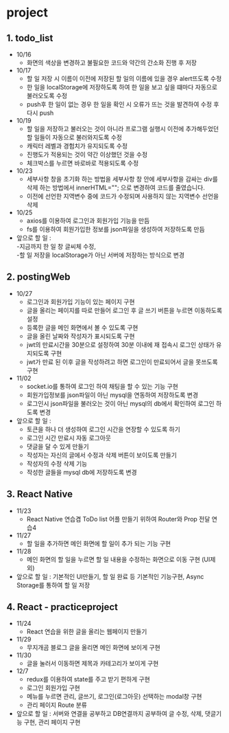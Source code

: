 # project
## **1. todo_list**
  * 10/16
    * 화면의 색상을 변경하고 불필요한 코드와 약간의 간소화 진행 후 저장
  * 10/17
    * 할 일 저장 시 이름이 이전에 저장된 할 일의 이름에 있을 경우 alert뜨도록 수정<br>
    * 한 일을 localStorage에 저장하도록 하여 한 일을 보고 싶을 떄마다 자동으로 불러오도록 수정<br>
    * push후 한 일이 없는 경우 한 일을 확인 시 오류가 뜨는 것을 발견하여 수정 후 다시 push
  * 10/19
    * 할 일을 저장하고 불러오는 것이 아니라 프로그램 실행시 이전에 추가해두었던 할 일들이 자동으로 불러와지도록 수정
    * 캐릭터 레벨과 경험치가 유지되도록 수정
    * 진행도가 적용되는 것이 약간 이상했던 것을 수정
    * 체크박스를 누르면 바로바로 적용되도록 수정
  * 10/23
    * 세부사항 창을 초기화 하는 방법을 세부사항 창 안에 세부사항을 감싸는 div를 삭제 하는 방법에서 innerHTML=""; 으로 변경하여 코드를 줄였습니다.
    * 이전에 선언한 지역변수 중에 코드가 수정되며 사용하지 않는 지역변수 선언을 삭제
  * 10/25
    * axios를 이용하여 로그인과 회원가입 기능을 만듬
    * fs를 이용하여 회원가입한 정보를 json파일을 생성하여 저장하도록 만듬
  * 앞으로 할 일 : <br>-지금까지 한 일 창 글씨체 수정,<br>-할 일 저장을 localStorage가 아닌 서버에 저장하는 방식으로 변경

## **2. postingWeb**
 * 10/27
    * 로그인과 회원가입 기능이 있는 페이지 구현
    * 글을 올리는 페이지를 따로 만들어 로그인 후 글 쓰기 버튼을 누르면 이동하도록 설정
    * 등록한 글을 메인 화면에서 볼 수 있도록 구현
    * 글을 올린 날짜와 작성자가 표시되도록 구현
    * jwt의 만료시간을 30분으로 설정하여 30분 이내에 재 접속시 로그인 상태가 유지되도록 구현
    * jwt가 만료 된 이후 글을 작성하려고 하면 로그인이 만료되어서 글을 못쓰도록 구현
  * 11/02
    * socket.io를 통하여 로그인 하여 채팅을 할 수 있는 기능 구현
    * 회원가입정보를 json파일이 아닌 mysql을 연동하여 저장하도록 변경
    * 로그인시 json파일을 불러오는 것이 아닌 mysql의 db에서 확인하여 로그인 하도록 변경
  * 앞으로 할 일 : 
    * 토큰을 하나 더 생성하여 로그인 시간을 연장할 수 있도록 하기
    * 로그인 시간 만료시 자동 로그아웃
    * 댓글을 달 수 있게 만들기
    * 작성자는 자신의 글에서 수정과 삭제 버튼이 보이도록 만들기
    * 작성자의 수정 삭제 기능
    * 작성한 글들을 mysql db에 저장하도록 변경
    
## **3. React Native**
 * 11/23
    * React Native 연습겸 ToDo list 어플 만들기 위하여 Router와 Prop 전달 연습4
 * 11/27
    * 할 일을 추가하면 메인 화면에 할 일이 추가 되는 기능 구현
 * 11/28
    * 메인 화면의 할 일을 누르면 할 일 내용을 수정하는 화면으로 이동 구현 (UI제외)
 * 앞으로 할 일 : 기본적인 UI만들기, 할 일 완료 등 기본적인 기능구현, Async Storage를 통하여 할 일 저장
    
## **4. React - practiceproject**
 * 11/24
    * React 연습을 위한 글을 올리는 웹페이지 만들기
 * 11/29
    * 무지개곰 블로그 글을 올리면 메인 화면에 보이게 구현
 * 11/30
    * 글을 눌러서 이동하면 제목과 카테고리가 보이게 구현
 * 12/7
    * redux를 이용하여 state를 주고 받기 편하게 구현
    * 로그인 회원가입 구현
    * 메뉴를 누르면 관리, 글쓰기, 로그인(로그아웃) 선택하는 modal창 구현
    * 관리 페이지 Route 분류
 * 앞으로 할 일 : 서버와 연결을 공부하고 DB연결까지 공부하여 글 수정, 삭제, 댓글기능 구현, 관리 페이지 구현
